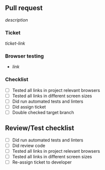 ## Pull request
*description*
 
### Ticket
*ticket-link*
 
### Browser testing
- *link*
 
### Checklist
- [ ] Tested all links in project relevant browsers
- [ ] Tested all links in different screen sizes
- [ ] Did run automated tests and linters
- [ ] Did assign ticket
- [ ] Double checked target branch
 
## Review/Test checklist
- [ ] Did run automated tests and linters
- [ ] Did review code
- [ ] Tested all links in project relevant browsers
- [ ] Tested all links in different screen sizes
- [ ] Re-assign ticket to developer
